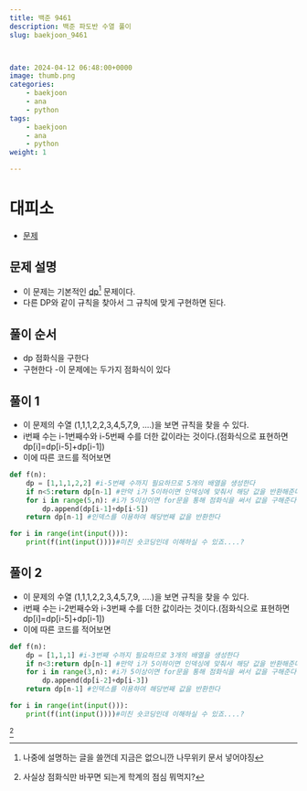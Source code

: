 ```yaml
---
title: 백준 9461
description: 백준 파도반 수열 풀이
slug: baekjoon_9461



date: 2024-04-12 06:48:00+0000
image: thumb.png
categories:
    - baekjoon
    - ana
    - python
tags:
    - baekjoon
    - ana
    - python
weight: 1

---
```

# 대피소
- [문제](https://www.acmicpc.net/problem/9461)

## 문제 설명
- 이 문제는 기본적인 [dp](https://namu.wiki/w/%EB%8F%99%EC%A0%81%20%EA%B3%84%ED%9A%8D%EB%B2%95)[^1] 문제이다. 
- 다른 DP와 같이 규칙을 찾아서 그 규칙에 맞게 구현하면 된다.


## 풀이 순서 
- dp 점화식을 구한다
- 구현한다
  -이 문제에는 두가지 점화식이 있다

## 풀이 1
- 이 문제의 수열 (1,1,1,2,2,3,4,5,7,9, ....)을 보면 규칙을 찾을 수 있다.
- i번째 수는 i-1번째수와 i-5번째 수를 더한 값이라는 것이다.(점화식으로 표현하면 dp[i]=dp[i-5]+dp[i-1])
- 이에 따른 코드를 적어보면

```python
def f(n):
    dp = [1,1,1,2,2] #i-5번째 수까지 필요하므로 5개의 배열을 생성한다
    if n<5:return dp[n-1] #만약 i가 5이하이면 인덱싱에 맞춰서 해당 값을 반환해준다
    for i in range(5,n): #i가 5이상이면 for문을 통해 점화식을 써서 값을 구해준다
        dp.append(dp[i-1]+dp[i-5])
    return dp[n-1] #인덱스를 이용하여 해당번째 값을 반환한다

for i in range(int(input())):
    print(f(int(input())))#미친 숏코딩인데 이해하실 수 있죠....?  
```

## 풀이 2
- 이 문제의 수열 (1,1,1,2,2,3,4,5,7,9, ....)을 보면 규칙을 찾을 수 있다.
- i번째 수는 i-2번째수와 i-3번째 수를 더한 값이라는 것이다.(점화식으로 표현하면 dp[i]=dp[i-5]+dp[i-1])
- 이에 따른 코드를 적어보면

```python
def f(n):
    dp = [1,1,1] #i-3번째 수까지 필요하므로 3개의 배열을 생성한다
    if n<3:return dp[n-1] #만약 i가 5이하이면 인덱싱에 맞춰서 해당 값을 반환해준다
    for i in range(3,n): #i가 5이상이면 for문을 통해 점화식을 써서 값을 구해준다
        dp.append(dp[i-2]+dp[i-3])
    return dp[n-1] #인덱스를 이용하여 해당번째 값을 반환한다

for i in range(int(input())):
    print(f(int(input())))#미친 숏코딩인데 이해하실 수 있죠....?  
```
[^2]


[^1]: 나중에 설명하는 글을 쓸껀데 지금은 없으니깐 나무위키 문서 넣어야징
[^2]: 사실상 점화식만 바꾸면 되는게 학계의 점심 뭐먹지?